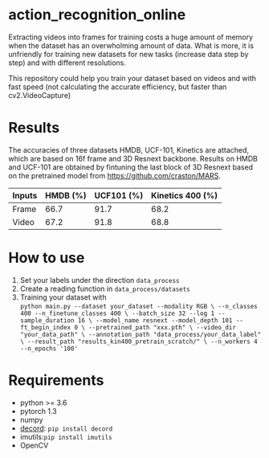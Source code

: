 # action_recognition_online

Extracting videos into frames for training costs a huge amount of memory when the dataset has an overwholming amount of data. What is more, it is unfriendly for training new datasets for new tasks (increase data step by step) and with different resolutions. 

This repository could help you train your dataset based on videos and with fast speed (not calculating the accurate efficiency, but faster than cv2.VideoCapture)

# Results
The accuracies of three datasets HMDB, UCF-101, Kinetics are attached, which are based on 16f frame and 3D Resnext backbone. Results on HMDB and UCF-101 are obtained by fintuning the last block of 3D Resnext based on the pretrained model from https://github.com/craston/MARS. 


| Inputs  | HMDB (%) | UCF101 (%) | Kinetics 400 (%) | 
| --------| ----- | ----- | ----- |
| Frame  | 66.7 | 91.7 | 68.2 |
| Video  | 67.2 | 91.8 | 68.8 |

# How to use
1. Set your labels under the direction `data_process`
2. Create a reading function in `data_process/datasets`
3. Training your dataset with   
`python main.py --dataset your_dataset --modality RGB \
--n_classes 400 --n_finetune_classes 400 \
--batch_size 32 --log 1 --sample_duration 16 \
--model_name resnext --model_depth 101 --ft_begin_index 0 \
--pretrained_path "xxx.pth" \
--video_dir "your_data_path" \
--annotation_path "data_process/your_data_label" \
--result_path "results_kin400_pretrain_scratch/" \
--n_workers 4 --n_epochs '100'`

# Requirements
- python >= 3.6
- pytorch 1.3
- numpy
- [decord](https://github.com/dmlc/decord): `pip install decord`
- imutils:`pip install imutils`
- OpenCV 






